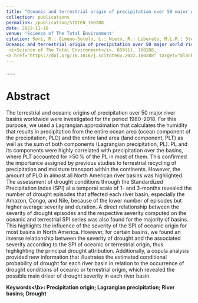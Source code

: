 ```yaml
---
title: "Oceanic and terrestrial origin of precipitation over 50 major world river basins: Implications for the occurrence of drought"
collection: publications
permalink: /publication/STOTEN_160288
date: 2022-11-18
venue: 'Science of The Total Environment'
citation: Sorí, R.; Gimeno-Sotelo, L.; Nieto, R.; Liberato, M.L.R.; Stojanovic, M.; <b>Pérez-Alarcón, A.</b>; Fernández-Alvarez, J.C.; Gimeno, L. (2022).
Oceanic and terrestrial origin of precipitation over 50 major world river basins: Implications for the occurrence of drought.
 <i>Science of The Total Environment</i>, 859(1), 160288,
<a href="https://doi.org/10.1016/j.scitotenv.2022.160288" target="blank">https://doi.org/10.1016/j.scitotenv.2022.160288</a>'
---
```


......  

# Abstract

The terrestrial and oceanic origins of precipitation over 50 major river basins worldwide were investigated for the period 1980–2018.
For this purpose, we used a Lagrangian approximation that calculates the humidity that results in precipitation from the entire ocean 
area (ocean component of the precipitation, PLO) and the entire land area (land component, PLT) as well as the sum of both components 
(Lagrangian precipitation, PL). PL and its components were highly correlated with precipitation over the basins, where PLT accounted
for >50 % of the PL in most of them. This confirmed the importance assigned by previous studies to terrestrial recycling of precipitation
and moisture transport within the continents. However, the amount of PLO in almost all North American river basins was highlighted. 
The assessment of drought conditions through the Standardized Precipitation Index (SPI) at a temporal scale of 1- and 3-months revealed 
the number of drought episodes that affected each river basin, especially the Amazon, Congo, and Nile, because of the lower number of
episodes but higher average severity and duration. A direct relationship between the severity of drought episodes and the respective 
severity computed on the oceanic and terrestrial SPI series was also found for the majority of basins. This highlights the influence of
the severity of the SPI of oceanic origin for most basins in North America. However, for certain basins, we found an inverse relationship
between the severity of drought and the associated severity according to the SPI of oceanic or terrestrial origin, thus highlighting the
principal drought attribution. Additionally, a copula analysis provided new information that illustrates the estimated conditional 
probability of drought for each river basin in relation to the occurrence of drought conditions of oceanic or terrestrial origin, which
revealed the possible main driver of drought severity in each river basin.

<b>Keywords<\b>: Precipitation origin; Lagrangian precipitation; River basins; Drought
